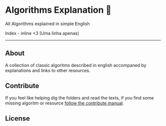 # Algorithms Explanation 📖

All Algorithms explained in simple English

Index - inline <3 (Uma linha apenas)

---

## About

A collection of classic algoritms described in english accompaned by explanations and links to other resources.

## Contribute

If you feel like helping dig the folders and read the texts, if you find some missing algoritm or resource [follow the contribute manual](CONTRIBUTE.md).

## License
